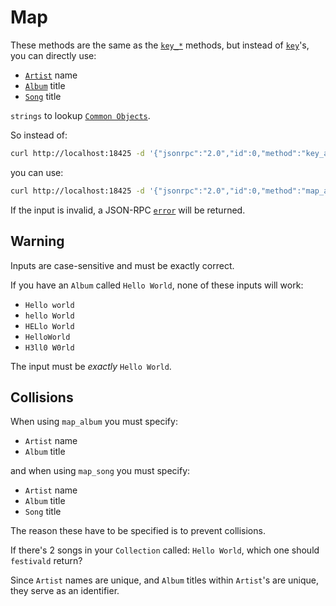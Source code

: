# Map
These methods are the same as the [`key_*`](../key/key.md) methods, but instead of [`key`](../../common-objects/key.md)'s, you can directly use:

- [`Artist`](../../common-objects/artist.md) name
- [`Album`](../../common-objects/album.md) title
- [`Song`](../../common-objects/song.md) title

`strings` to lookup [`Common Objects`](../../common-objects/common-objects.md).

So instead of:
```bash
curl http://localhost:18425 -d '{"jsonrpc":"2.0","id":0,"method":"key_artist","params":{"key":100}}'
```
you can use:
```bash
curl http://localhost:18425 -d '{"jsonrpc":"2.0","id":0,"method":"map_artist","params":{"artist":"カネコアヤノ"}}'
```

If the input is invalid, a JSON-RPC [`error`](../json-rpc.md#example-json-rpc-20-failed-response) will be returned.

## Warning
Inputs are case-sensitive and must be exactly correct.

If you have an `Album` called `Hello World`, none of these inputs will work:
- `Hello world`
- `hello World`
- `HELlo World`
- `HelloWorld`
- `H3ll0 W0rld`

The input must be _exactly_ `Hello World`.

## Collisions
When using `map_album` you must specify:
- `Artist` name
- `Album` title

and when using `map_song` you must specify:
- `Artist` name
- `Album` title
- `Song` title

The reason these have to be specified is to prevent collisions.

If there's 2 songs in your `Collection` called: `Hello World`, which one should `festivald` return?

Since `Artist` names are unique, and `Album` titles within `Artist`'s are unique, they serve as an identifier.
